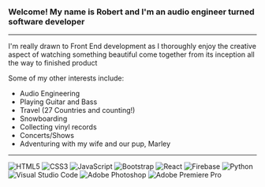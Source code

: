 ### Welcome!  My name is Robert and I'm an audio engineer turned software developer
<hr>

I'm really drawn to Front End development as I thoroughly enjoy the creative aspect of watching something beautiful come together from its inception all the way to finished product

Some of my other interests include:
- Audio Engineering
- Playing Guitar and Bass
- Travel (27 Countries and counting!)
- Snowboarding
- Collecting vinyl records
- Concerts/Shows
- Adventuring with my wife and our pup, Marley
<hr>

![HTML5](https://img.shields.io/badge/html5-%23E34F26.svg?style=for-the-badge&logo=html5&logoColor=white)
![CSS3](https://img.shields.io/badge/css3-%231572B6.svg?style=for-the-badge&logo=css3&logoColor=white)
![JavaScript](https://img.shields.io/badge/javascript-%23323330.svg?style=for-the-badge&logo=javascript&logoColor=%23F7DF1E)
![Bootstrap](https://img.shields.io/badge/bootstrap-%23563D7C.svg?style=for-the-badge&logo=bootstrap&logoColor=white)
![React](https://img.shields.io/badge/react-%2320232a.svg?style=for-the-badge&logo=react&logoColor=%2361DAFB)
![Firebase](https://img.shields.io/badge/Firebase-039BE5?style=for-the-badge&logo=Firebase&logoColor=white)
![Python](https://img.shields.io/badge/python-3670A0?style=for-the-badge&logo=python&logoColor=ffdd54)
![Visual Studio Code](https://img.shields.io/badge/Visual%20Studio%20Code-0078d7.svg?style=for-the-badge&logo=visual-studio-code&logoColor=white)
![Adobe Photoshop](https://img.shields.io/badge/adobe%20photoshop-%2331A8FF.svg?style=for-the-badge&logo=adobe%20photoshop&logoColor=white)
![Adobe Premiere Pro](https://img.shields.io/badge/Adobe%20Premiere%20Pro-9999FF.svg?style=for-the-badge&logo=Adobe%20Premiere%20Pro&logoColor=white)
